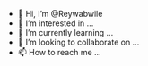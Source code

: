 - 👋 Hi, I’m @Reywabwile
- 👀 I’m interested in ...
- 🌱 I’m currently learning ...
- 💞️ I’m looking to collaborate on ...
- 📫 How to reach me ...

<!---
Reywabwile/Reywabwile is a ✨ special ✨ repository because its `README.md` (this file) appears on your GitHub profile.
You can click the Preview link to take a look at your changes.
--->
